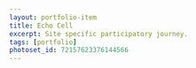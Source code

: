 ```yaml
---
layout: portfolio-item
title: Echo Cell
excerpt: Site specific participatory journey.
tags: [portfolio]
photoset_id: 72157623376144566
---
```

